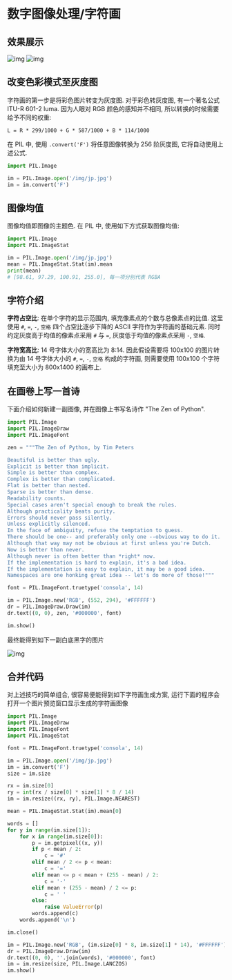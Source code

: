 # 数字图像处理/字符画

## 效果展示

![img](/img/pil/ascii/jp.jpg)
![img](/img/pil/ascii/jp_ascii.jpg)

## 改变色彩模式至灰度图

字符画的第一步是将彩色图片转变为灰度图. 对于彩色转灰度图, 有一个著名公式 ITU-R 601-2 luma. 因为人眼对 RGB 颜色的感知并不相同, 所以转换的时候需要给予不同的权重:

```
L = R * 299/1000 + G * 587/1000 + B * 114/1000
```

在 PIL 中, 使用 `.convert('F')` 将任意图像转换为 256 阶灰度图, 它将自动使用上述公式.

```py
import PIL.Image

im = PIL.Image.open('/img/jp.jpg')
im = im.convert('F')
```

## 图像均值

图像均值即图像的主题色. 在 PIL 中, 使用如下方式获取图像均值:

```py
import PIL.Image
import PIL.ImageStat

im = PIL.Image.open('/img/jp.jpg')
mean = PIL.ImageStat.Stat(im).mean
print(mean)
# [98.61, 97.29, 100.91, 255.0], 每一项分别代表 RGBA
```

## 字符介绍

**字符占空比**: 在单个字符的显示范围内, 填充像素点的个数与总像素点的比值. 这里使用 `#`, `=`, `-`, `空格` 四个占空比逐步下降的  ASCII 字符作为字符画的基础元素. 同时约定灰度高于均值的像素点采用 `#` 与 `=`, 灰度低于均值的像素点采用 `-`, `空格`.

**字符宽高比**: 14 号字体大小的宽高比为 8:14. 因此假设需要将 100x100 的图片转换为由 14 号字体大小的 `#`, `=`, `-`, `空格` 构成的字符画, 则需要使用 100x100 个字符填充至大小为 800x1400 的画布上.

## 在画卷上写一首诗

下面介绍如何新建一副图像, 并在图像上书写名诗作 "The Zen of Python".

```py
import PIL.Image
import PIL.ImageDraw
import PIL.ImageFont

zen = """The Zen of Python, by Tim Peters

Beautiful is better than ugly.
Explicit is better than implicit.
Simple is better than complex.
Complex is better than complicated.
Flat is better than nested.
Sparse is better than dense.
Readability counts.
Special cases aren't special enough to break the rules.
Although practicality beats purity.
Errors should never pass silently.
Unless explicitly silenced.
In the face of ambiguity, refuse the temptation to guess.
There should be one-- and preferably only one --obvious way to do it.
Although that way may not be obvious at first unless you're Dutch.
Now is better than never.
Although never is often better than *right* now.
If the implementation is hard to explain, it's a bad idea.
If the implementation is easy to explain, it may be a good idea.
Namespaces are one honking great idea -- let's do more of those!"""

font = PIL.ImageFont.truetype('consola', 14)

im = PIL.Image.new('RGB', (552, 294), '#FFFFFF')
dr = PIL.ImageDraw.Draw(im)
dr.text((0, 0), zen, '#000000', font)

im.show()
```

最终能得到如下一副白底黑字的图片

![img](/img/pil/ascii/zen.jpg)

## 合并代码

对上述技巧的简单组合, 很容易便能得到如下字符画生成方案, 运行下面的程序会打开一个图片预览窗口显示生成的字符画图像

```py
import PIL.Image
import PIL.ImageDraw
import PIL.ImageFont
import PIL.ImageStat

font = PIL.ImageFont.truetype('consola', 14)

im = PIL.Image.open('/img/jp.jpg')
im = im.convert('F')
size = im.size

rx = im.size[0]
ry = int(rx / size[0] * size[1] * 8 / 14)
im = im.resize((rx, ry), PIL.Image.NEAREST)

mean = PIL.ImageStat.Stat(im).mean[0]

words = []
for y in range(im.size[1]):
    for x in range(im.size[0]):
        p = im.getpixel((x, y))
        if p < mean / 2:
            c = '#'
        elif mean / 2 <= p < mean:
            c = '='
        elif mean <= p < mean + (255 - mean) / 2:
            c = '-'
        elif mean + (255 - mean) / 2 <= p:
            c = ' '
        else:
            raise ValueError(p)
        words.append(c)
    words.append('\n')

im.close()

im = PIL.Image.new('RGB', (im.size[0] * 8, im.size[1] * 14), '#FFFFFF')
dr = PIL.ImageDraw.Draw(im)
dr.text((0, 0), ''.join(words), '#000000', font)
im = im.resize(size, PIL.Image.LANCZOS)
im.show()
```
